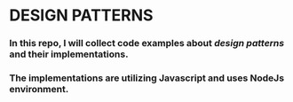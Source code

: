 # DESIGN PATTERNS 

### In this repo, I will collect code examples about _design patterns_ and their implementations.

### The implementations are utilizing **Javascript** and uses NodeJs environment.
